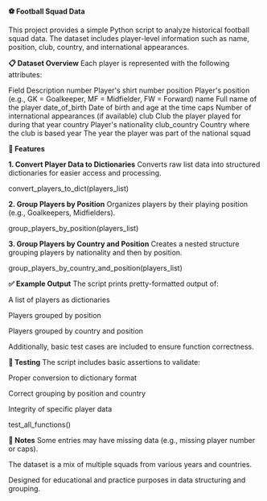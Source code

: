 ****⚽ Football Squad Data****

This project provides a simple Python script to analyze historical football squad data. The dataset includes player-level information such as name, position, club, country, and international appearances.

**📋 Dataset Overview**
Each player is represented with the following attributes:


Field	Description
number	Player's shirt number
position	Player's position (e.g., GK = Goalkeeper, MF = Midfielder, FW = Forward)
name	Full name of the player
date_of_birth	Date of birth and age at the time
caps	Number of international appearances (if available)
club	Club the player played for during that year
country	Player's nationality
club_country	Country where the club is based
year	The year the player was part of the national squad

**🧠 Features**

**1. Convert Player Data to Dictionaries**
Converts raw list data into structured dictionaries for easier access and processing.


convert_players_to_dict(players_list)

**2. Group Players by Position**
Organizes players by their playing position (e.g., Goalkeepers, Midfielders).


group_players_by_position(players_list)

**3. Group Players by Country and Position**
Creates a nested structure grouping players by nationality and then by position.


group_players_by_country_and_position(players_list)

**✅ Example Output**
The script prints pretty-formatted output of:

A list of players as dictionaries

Players grouped by position

Players grouped by country and position

Additionally, basic test cases are included to ensure function correctness.

**🧪 Testing**
The script includes basic assertions to validate:

Proper conversion to dictionary format

Correct grouping by position and country

Integrity of specific player data


test_all_functions()

**📌 Notes**
Some entries may have missing data (e.g., missing player number or caps).

The dataset is a mix of multiple squads from various years and countries.

Designed for educational and practice purposes in data structuring and grouping.

